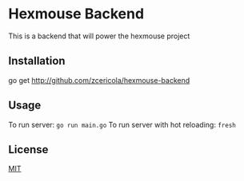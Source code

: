 # Hexmouse Backend

This is a backend that will power the hexmouse project

## Installation

go get http://github.com/zcericola/hexmouse-backend

## Usage

To run server: `go run main.go`
To run server with hot reloading: `fresh`

## License

[MIT](https://choosealicense.com/licenses/mit/)
